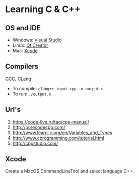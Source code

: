 # Learning C & C++

## OS and IDE

- Windows: [Visual Studio](https://www.visualstudio.com/ru/vs/community/)
- Linux: [Qt Creator](https://www.qt.io/download-open-source/)
- Mac: [Xcode](https://itunes.apple.com/us/app/xcode/id497799835)

## Compilers

[GCC](https://gcc.gnu.org/), [CLang](http://clang.llvm.org/)
- To compile: `clang++ input.cpp -o output.o`
- To run: `./output.o`

## Url's

1. https://code-live.ru/tag/cpp-manual/
2. http://purecodecpp.com/
3. http://www.learn-c.org/en/Variables_and_Types
4. http://www.cprogramming.com/tutorial.html
5. http://cppstudio.com/ 

## Xcode

Create a MacOS CommandLineTool and select language C++.
